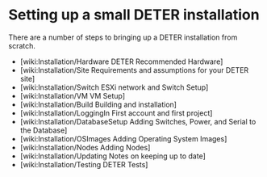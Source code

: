 # Setting up a small DETER installation

There are a number of steps to bringing up a DETER installation from scratch.

* [wiki:Installation/Hardware DETER Recommended Hardware]
* [wiki:Installation/Site Requirements and assumptions for your DETER site]
* [wiki:Installation/Switch ESXi network and Switch Setup]
* [wiki:Installation/VM VM Setup]
* [wiki:Installation/Build Building and installation]
* [wiki:Installation/LoggingIn First account and first project]
* [wiki:Installation/DatabaseSetup Adding Switches, Power, and Serial to the Database]
* [wiki:Installation/OSImages Adding Operating System Images]
* [wiki:Installation/Nodes Adding Nodes]
* [wiki:Installation/Updating Notes on keeping up to date]
* [wiki:Installation/Testing DETER Tests]